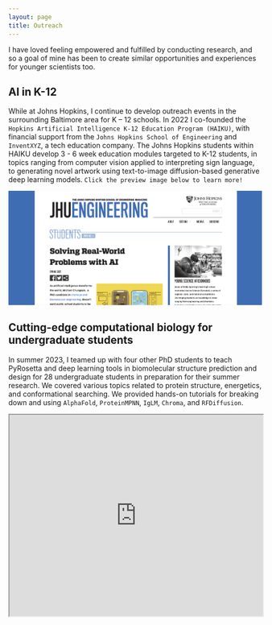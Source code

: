 ```yaml
---
layout: page
title: Outreach
---
```


I have loved feeling empowered and fulfilled by conducting research, and so a goal of mine has been to create similar opportunities and experiences for younger scientists too.

## AI in K-12

While at Johns Hopkins, I continue to develop outreach events in the surrounding Baltimore area for K – 12 schools. In 2022 I co-founded the `Hopkins Artificial Intelligence K-12 Education Program (HAIKU)`, with financial support from the `Johns Hopkins School of Engineering` and `InventXYZ`, a tech education company. The Johns Hopkins students within HAIKU develop 3 - 6 week education modules targeted to K-12 students, in topics ranging from computer vision applied to interpreting sign language, to generating novel artwork using text-to-image diffusion-based generative deep learning models. `Click the preview image below to learn more!`

[![Preview Image](outreach_preview.png)](https://engineering.jhu.edu/magazine/2022/05/solving-real-world-problems-with-ai/)

## Cutting-edge computational biology for undergraduate students

In summer 2023, I teamed up with four other PhD students to teach PyRosetta and deep learning tools in biomolecular structure prediction and design for 28 undergraduate students in preparation for their summer research. We covered various topics related to protein structure, energetics, and conformational searching. We provided hands-on tutorials for breaking down and using `AlphaFold`, `ProteinMPNN`, `IgLM`, `Chroma`, and `RFDiffusion`.

<iframe src="https://twitter.com/jeffreyjgray/status/1667242578209820672" width="100%" height="400px"></iframe>

